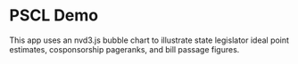 PSCL Demo
===============================

This app uses an nvd3.js bubble chart to illustrate state legislator ideal point estimates, cosponsorship pageranks, and bill passage figures.
